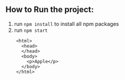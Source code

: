 ## How to Run the project:
1. run ```npm install``` to install all npm packages
2. run ```npm start```

```
    <html>
      <head>
      </head>
      <body>
        <p>Apple</p>
      </body>
    </html>
```
